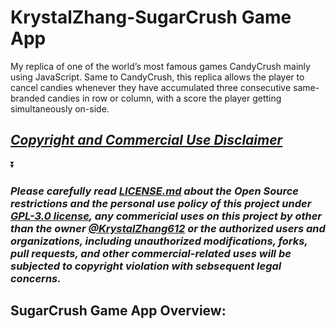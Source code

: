 # KrystalZhang-SugarCrush Game App
My replica of one of the world’s most famous games CandyCrush mainly using JavaScript. Same to CandyCrush, this replica allows the player to cancel candies whenever they have accumulated three consecutive same-branded candies in row or column, with a score the player getting simultaneously on-side. 
## ***[Copyright and Commercial Use Disclaimer](https://github.com/KrystalZhang612/KrystalZhang-SugarCrush-Game-App/blob/main/README.md#please-carefully-read-licensemd-about-the-open-source-restrictions-and-the-personal-use-policy-of-this-project-under-gpl-30-license-any-commericial-uses-on-this-project-by-other-than-the-owner-krystalzhang612-or-the-authorized-users-and-organizations-including-unauthorized-modifications-forks-pull-requests-and-other-commercial-related-uses-will-be-subjected-to-copyright-violation-with-sebsequent-legal-concerns)***

⏬

### ***Please carefully read [LICENSE.md](https://github.com/KrystalZhang612/KrystalZhang-SugarCrush-Game-App/blob/main/LICENSE) about the Open Source restrictions and the personal use policy of this project under [GPL-3.0 license](https://www.gnu.org/licenses/gpl-3.0.en.html), any commericial uses on this project by other than the owner [@KrystalZhang612](https://github.com/KrystalZhang612) or the authorized users and organizations, including unauthorized modifications, forks, pull requests, and other commercial-related uses will be subjected to copyright violation with sebsequent legal concerns.***
## SugarCrush Game App Overview:


